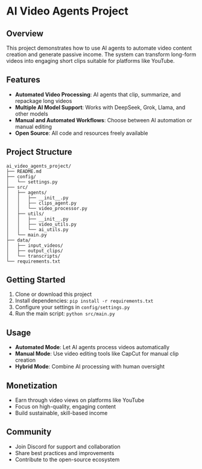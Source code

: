 # AI Video Agents Project

## Overview
This project demonstrates how to use AI agents to automate video content creation and generate passive income. The system can transform long-form videos into engaging short clips suitable for platforms like YouTube.

## Features
- **Automated Video Processing**: AI agents that clip, summarize, and repackage long videos
- **Multiple AI Model Support**: Works with DeepSeek, Grok, Llama, and other models
- **Manual and Automated Workflows**: Choose between AI automation or manual editing
- **Open Source**: All code and resources freely available

## Project Structure
```
ai_video_agents_project/
├── README.md
├── config/
│   └── settings.py
├── src/
│   ├── agents/
│   │   ├── __init__.py
│   │   ├── clips_agent.py
│   │   └── video_processor.py
│   ├── utils/
│   │   ├── __init__.py
│   │   ├── video_utils.py
│   │   └── ai_utils.py
│   └── main.py
├── data/
│   ├── input_videos/
│   ├── output_clips/
│   └── transcripts/
└── requirements.txt
```

## Getting Started
1. Clone or download this project
2. Install dependencies: `pip install -r requirements.txt`
3. Configure your settings in `config/settings.py`
4. Run the main script: `python src/main.py`

## Usage
- **Automated Mode**: Let AI agents process videos automatically
- **Manual Mode**: Use video editing tools like CapCut for manual clip creation
- **Hybrid Mode**: Combine AI processing with human oversight

## Monetization
- Earn through video views on platforms like YouTube
- Focus on high-quality, engaging content
- Build sustainable, skill-based income

## Community
- Join Discord for support and collaboration
- Share best practices and improvements
- Contribute to the open-source ecosystem 